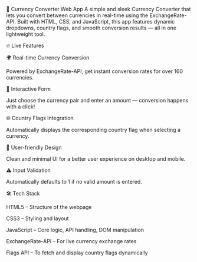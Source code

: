 💱 Currency Converter Web App
A simple and sleek Currency Converter that lets you convert between currencies in real-time using the ExchangeRate-API. Built with HTML, CSS, and JavaScript, this app features dynamic dropdowns, country flags, and smooth conversion results — all in one lightweight tool.


🔥 Live Features

🌍 Real-time Currency Conversion

Powered by ExchangeRate-API, get instant conversion rates for over 160 currencies.

🧾 Interactive Form

Just choose the currency pair and enter an amount — conversion happens with a click!

🌐 Country Flags Integration

Automatically displays the corresponding country flag when selecting a currency.

🎯 User-friendly Design

Clean and minimal UI for a better user experience on desktop and mobile.

⚠️ Input Validation

Automatically defaults to 1 if no valid amount is entered.


🛠️ Tech Stack

HTML5 – Structure of the webpage

CSS3 – Styling and layout

JavaScript – Core logic, API handling, DOM manipulation

ExchangeRate-API – For live currency exchange rates

Flags API – To fetch and display country flags dynamically

